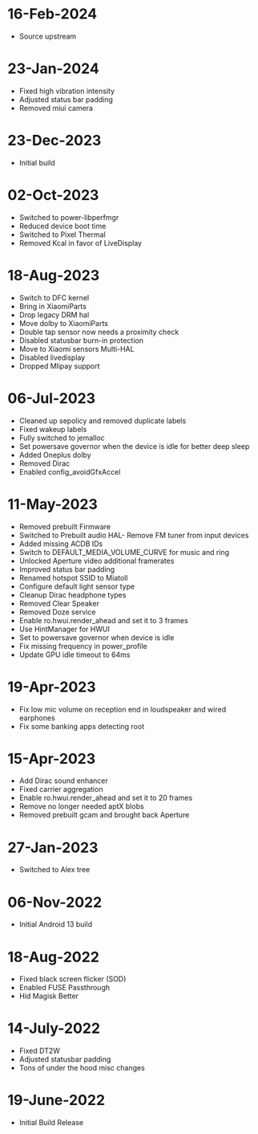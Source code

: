 # 16-Feb-2024
- Source upstream

# 23-Jan-2024
- Fixed high vibration intensity  
- Adjusted status bar padding  
- Removed miui camera

# 23-Dec-2023
- Initial build

# 02-Oct-2023
- Switched to power-libperfmgr
- Reduced device boot time
- Switched to Pixel Thermal
- Removed Kcal in favor of LiveDisplay

# 18-Aug-2023
- Switch to DFC kernel
- Bring in XiaomiParts
- Drop legacy DRM hal
- Move dolby to XiaomiParts
- Double tap sensor now needs a proximity check
- Disabled statusbar burn-in protection
- Move to Xiaomi sensors Multi-HAL
- Disabled livedisplay
- Dropped Mlipay support

# 06-Jul-2023
- Cleaned up sepolicy and removed duplicate labels
- Fixed wakeup labels
- Fully switched to jemalloc 
- Set powersave governor when the device is idle for better deep sleep
- Added Oneplus dolby
- Removed Dirac
- Enabled config_avoidGfxAccel

# 11-May-2023
- Removed prebuilt Firmware
- Switched to Prebuilt audio HAL- Remove FM tuner from input devices
- Added missing ACDB IDs
- Switch to DEFAULT_MEDIA_VOLUME_CURVE for music and ring
- Unlocked Aperture video additional framerates
- Improved status bar padding
- Renamed hotspot SSID to Miatoll
- Configure default light sensor type 
- Cleanup Dirac headphone types
- Removed Clear Speaker
- Removed Doze service
- Enable ro.hwui.render_ahead and set it to  3 frames
- Use HintManager for HWUI
- Set to powersave governor when device is idle 
- Fix missing frequency in power_profile
- Update GPU idle timeout to 64ms

# 19-Apr-2023
- Fix low mic volume on reception end in loudspeaker and wired earphones
- Fix some banking apps detecting root

# 15-Apr-2023
- Add Dirac sound enhancer
- Fixed carrier aggregation
- Enable ro.hwui.render_ahead and set it to 20 frames
- Remove no longer needed aptX blobs
- Removed prebuilt gcam and brought back Aperture

# 27-Jan-2023
- Switched to Alex tree

# 06-Nov-2022
- Initial Android 13 build

# 18-Aug-2022
- Fixed black screen flicker (SOD)
- Enabled FUSE Passthrough
- Hid Magisk Better

# 14-July-2022
- Fixed DT2W
- Adjusted statusbar padding
- Tons of under the hood misc changes

# 19-June-2022
- Initial Build Release
